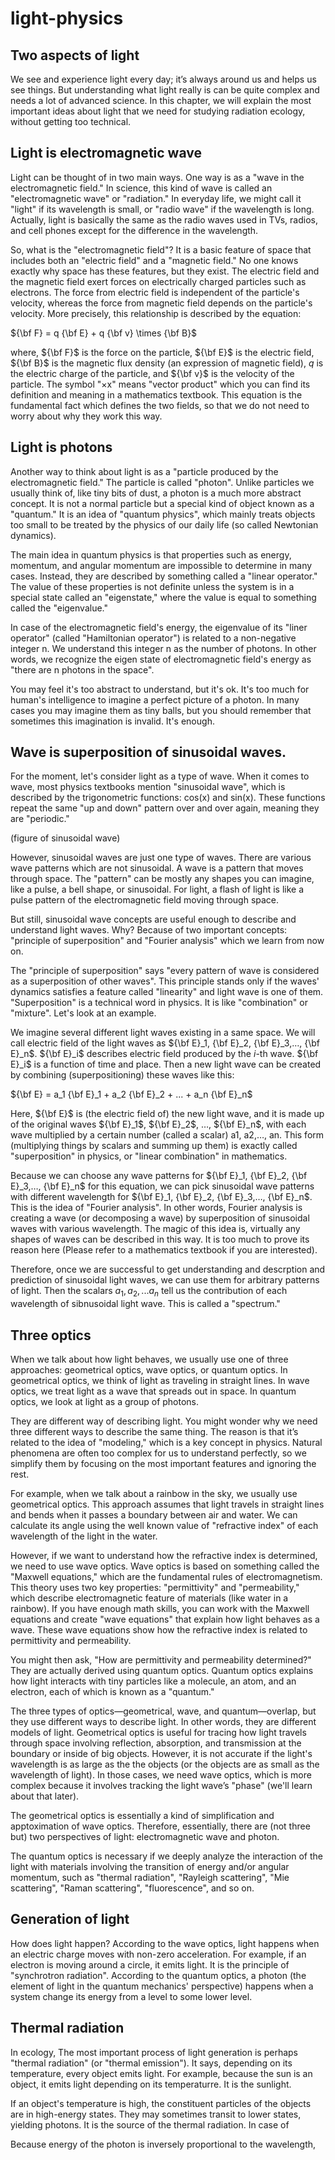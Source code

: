 # light-physics

## Two aspects of light

We see and experience light every day; it’s always around us and helps us see things. But understanding what light really is can be quite complex and needs a lot of advanced science. In this chapter, we will explain the most important ideas about light that we need for studying radiation ecology, without getting too technical.

## Light is electromagnetic wave

Light can be thought of in two main ways. One way is as a "wave in the electromagnetic field." In science, this kind of wave is called an "electromagnetic wave" or "radiation." In everyday life, we might call it "light" if its wavelength is small, or "radio wave" if the wavelength is long. Actually, light is basically the same as the radio waves used in TVs, radios, and cell phones except for the difference in the wavelength.

So, what is the "electromagnetic field"? It is a basic feature of space that includes both an "electric field" and a "magnetic field." No one knows exactly why space has these features, but they exist. The electric field and the magnetic field exert forces on electrically charged particles such as electrons. The force from electric field is independent of the particle's velocity, whereas the force from magnetic field depends on the particle's velocity. More precisely, this relationship is described by the equation:

${\bf F} = q {\bf E} + q {\bf v} \times {\bf B}$

where, ${\bf F}$ is the force on the particle, ${\bf E}$ is the electric field, ${\bf B}$ is the magnetic flux density (an expression of magnetic field), $q$ is the electric charge of the particle, and ${\bf v}$ is the velocity of the particle. The symbol "$\times$x" means "vector product" which you can find its definition and meaning in a mathematics textbook. This equation is the fundamental fact which defines the two fields, so that we do not need to worry about why they work this way. 

## Light is photons

Another way to think about light is as a "particle produced by the electromagnetic field." The particle is called "photon". Unlike particles we usually think of, like tiny bits of dust, a photon is a much more abstract concept. It is not a normal particle but a special kind of object known as a "quantum." It is an idea of "quantum physics", which mainly treats objects too small to be treated by the physics of our daily life (so called Newtonian dynamics). 

The main idea in quantum physics is that properties such as energy, momentum, and angular momentum are impossible to determine in many cases. Instead, they are described by something called a "linear operator." The value of these properties is not definite unless the system is in a special state called an "eigenstate," where the value is equal to something called the "eigenvalue."

In case of the electromagnetic field's energy, the eigenvalue of its "liner operator" (called "Hamiltonian operator") is related to a non-negative integer n. We understand this integer n as the number of photons. In other words, we recognize the eigen state of electromagnetic field's energy as "there are n photons in the space". 

You may feel it's too abstract to understand, but it's ok. It's too much for human's intelligence to imagine a perfect picture of a photon. In many cases you may imagine them as tiny balls, but you should remember that sometimes this imagination is invalid. It's enough.


## Wave is superposition of sinusoidal waves.

For the moment, let's consider light as a type of wave. When it comes to wave, most physics textbooks mention "sinusoidal wave", which is described by the trigonometric functions: cos⁡(x) and sin(x). These functions repeat the same "up and down" pattern over and over again, meaning they are "periodic."

(figure of sinusoidal wave)

However, sinusoidal waves are just one type of waves. There are various wave patterns which are not sinusoidal. A wave is a pattern that moves through space. The "pattern" can be mostly any shapes you can imagine, like a pulse, a bell shape, or sinusoidal. For light, a flash of light is like a pulse pattern of the electromagnetic field moving through space. 

But still, sinusoidal wave concepts are useful enough to describe and understand light waves. Why? Because of two important concepts: "principle of superposition" and "Fourier analysis" which we learn from now on.

The "principle of superposition" says "every pattern of wave is considered as a superposition of other waves". This principle stands only if the waves' dynamics satisfies a feature called "linearity" and light wave is one of them. "Superposition" is a technical word in physics. It is like "combination" or "mixture". Let's look at an example. 

We imagine several different light waves existing in a same space. We will call electric field of the light waves as ${\bf E}_1, {\bf E}_2, {\bf E}_3,…, {\bf E}_n$. ${\bf E}_i$ describes electric field produced by the $i$-th wave. ${\bf E}_i$ is a function of time and place. Then a new light wave can be created by combining (superpositioning) these waves like this:

${\bf E} = a_1 {\bf E}_1 + a_2 {\bf E}_2 + ... + a_n {\bf E}_n$

Here, ${\bf E}$ is (the electric field of) the new light wave, and it is made up of the original waves ${\bf E}_1$, ${\bf E}_2$, …, ${\bf E}_n$, with each wave multiplied by a certain number (called a scalar) a1, a2,…, an. This form (multiplying things by scalars and summing up them) is exactly called "superposition" in physics, or "linear combination" in mathematics. 

Because we can choose any wave patterns for ${\bf E}_1, {\bf E}_2, {\bf E}_3,…, {\bf E}_n$ for this equation, we can pick sinusoidal wave patterns with different wavelength for ${\bf E}_1, {\bf E}_2, {\bf E}_3,…, {\bf E}_n$. This is the idea of "Fourier analysis". In other words, Fourier analysis is creating a wave (or decomposing a wave) by superposition of sinusoidal waves with various wavelength. The magic of this idea is, virtually any shapes of waves can be described in this way. It is too much to prove its reason here (Please refer to a mathematics textbook if you are interested).

Therefore, once we are successful to get understanding and descrption and prediction of sinusoidal light waves, we can use them for arbitrary patterns of light. Then the scalars $a_1, a_2, ... a_n$ tell us the contribution of each wavelength of sibnusoidal light wave. This is called a "spectrum." 


## Three optics

When we talk about how light behaves, we usually use one of three approaches: geometrical optics, wave optics, or quantum optics. In geometrical optics, we think of light as traveling in straight lines. In wave optics, we treat light as a wave that spreads out in space. In quantum optics, we look at light as a group of photons.

They are different way of describing light. You might wonder why we need three different ways to describe the same thing. The reason is that it’s related to the idea of "modeling," which is a key concept in physics. Natural phenomena are often too complex for us to understand perfectly, so we simplify them by focusing on the most important features and ignoring the rest.

For example, when we talk about a rainbow in the sky, we usually use geometrical optics. This approach assumes that light travels in straight lines and bends when it passes a boundary between air and water. We can calculate its angle using the well known value of "refractive index" of each wavelength of the light in the water. 

However, if we want to understand how the refractive index is determined, we need to use wave optics. Wave optics is based on something called the "Maxwell equations," which are the fundamental rules of electromagnetism. This theory uses two key properties: "permittivity" and "permeability," which describe electromagnetic feature of materials (like water in a rainbow). If you have enough math skills, you can work with the Maxwell equations and create "wave equations" that explain how light behaves as a wave. These wave equations show how the refractive index is related to permittivity and permeability.

You might then ask, "How are permittivity and permeability determined?" They are actually derived using quantum optics. Quantum optics explains how light interacts with tiny particles like a molecule, an atom, and an electron, each of which is known as a "quantum."

The three types of optics—geometrical, wave, and quantum—overlap, but they use different ways to describe light. In other words, they are different models of light. Geometrical optics is useful for tracing how light travels through space involving reflection, absorption, and transmission at the boundary or inside of big objects. However, it is not accurate if the light's wavelength is as large as the the objects (or the objects are as small as the wavelength of light). In those cases, we need wave optics, which is more complex because it involves tracking the light wave’s "phase" (we'll learn about that later).

The geometrical optics is essentially a kind of simplification and apptoximation of wave optics. Therefore, essentially, there are (not three but) two perspectives of light: electromagnetic wave and photon. 

The quantum optics is necessary if we deeply analyze the interaction of the light with materials involving the transition of energy and/or angular momentum, such as "thermal radiation", "Rayleigh scattering", "Mie scattering", "Raman scattering", "fluorescence", and so on.


## Generation of light
How does light happen? According to the wave optics, light happens when an electric charge moves with non-zero
acceleration. For example, if an electron is moving around a circle, it emits light. It is the principle of "synchrotron radiation". According to the quantum optics, a photon (the element of light in the quantum mechanics' perspective) happens when a system change its energy from a level to some lower level.

## Thermal radiation
In ecology, The most important process of light generation is perhaps "thermal radiation" (or "thermal emission"). It says, depending on its temperature, every object emits light. For example, because the sun is an object, it emits light depending on its temperaturre. It is the sunlight. 

If an object's temperature is high, the constituent particles of the objects are in high-energy states. They may sometimes transit to lower states, yielding photons. It is the source of the thermal radiation. In case of 

Because energy of the photon is inversely proportional to the wavelength, 

